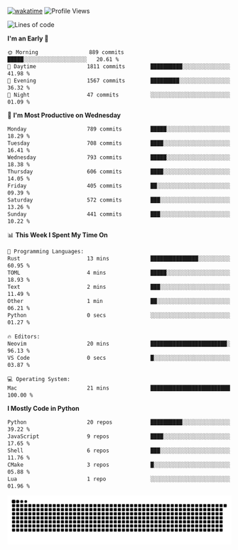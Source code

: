 [![wakatime](https://wakatime.com/badge/user/b920b284-3cde-4cd4-b72e-f7f22d050b16.svg)](https://wakatime.com/@b920b284-3cde-4cd4-b72e-f7f22d050b16)
![Profile Views](http://img.shields.io/badge/Profile%20Views-4586-blue)
<!--START_SECTION:waka-->
![Lines of code](https://img.shields.io/badge/From%20Hello%20World%20I%27ve%20Written-5.1%20million%20lines%20of%20code-blue)

**I'm an Early 🐤** 

```text
🌞 Morning                889 commits         █████░░░░░░░░░░░░░░░░░░░░   20.61 % 
🌆 Daytime                1811 commits        ██████████░░░░░░░░░░░░░░░   41.98 % 
🌃 Evening                1567 commits        █████████░░░░░░░░░░░░░░░░   36.32 % 
🌙 Night                  47 commits          ░░░░░░░░░░░░░░░░░░░░░░░░░   01.09 % 
```
📅 **I'm Most Productive on Wednesday** 

```text
Monday                   789 commits         █████░░░░░░░░░░░░░░░░░░░░   18.29 % 
Tuesday                  708 commits         ████░░░░░░░░░░░░░░░░░░░░░   16.41 % 
Wednesday                793 commits         █████░░░░░░░░░░░░░░░░░░░░   18.38 % 
Thursday                 606 commits         ████░░░░░░░░░░░░░░░░░░░░░   14.05 % 
Friday                   405 commits         ██░░░░░░░░░░░░░░░░░░░░░░░   09.39 % 
Saturday                 572 commits         ███░░░░░░░░░░░░░░░░░░░░░░   13.26 % 
Sunday                   441 commits         ███░░░░░░░░░░░░░░░░░░░░░░   10.22 % 
```


📊 **This Week I Spent My Time On** 

```text
💬 Programming Languages: 
Rust                     13 mins             ███████████████░░░░░░░░░░   60.95 % 
TOML                     4 mins              █████░░░░░░░░░░░░░░░░░░░░   18.93 % 
Text                     2 mins              ███░░░░░░░░░░░░░░░░░░░░░░   11.49 % 
Other                    1 min               ██░░░░░░░░░░░░░░░░░░░░░░░   06.21 % 
Python                   0 secs              ░░░░░░░░░░░░░░░░░░░░░░░░░   01.27 % 

🔥 Editors: 
Neovim                   20 mins             ████████████████████████░   96.13 % 
VS Code                  0 secs              █░░░░░░░░░░░░░░░░░░░░░░░░   03.87 % 

💻 Operating System: 
Mac                      21 mins             █████████████████████████   100.00 % 
```

**I Mostly Code in Python** 

```text
Python                   20 repos            ██████████░░░░░░░░░░░░░░░   39.22 % 
JavaScript               9 repos             ████░░░░░░░░░░░░░░░░░░░░░   17.65 % 
Shell                    6 repos             ███░░░░░░░░░░░░░░░░░░░░░░   11.76 % 
CMake                    3 repos             █░░░░░░░░░░░░░░░░░░░░░░░░   05.88 % 
Lua                      1 repo              ░░░░░░░░░░░░░░░░░░░░░░░░░   01.96 % 
```




<!--END_SECTION:waka-->
![Snake animation](https://raw.githubusercontent.com/timmypidashev/timmypidashev/main/commits.svg)
